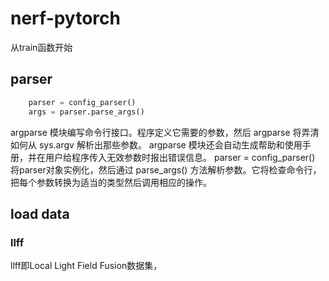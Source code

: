 # nerf-pytorch
从train函数开始

## parser
```python
    parser = config_parser()
    args = parser.parse_args()
```
argparse 模块编写命令行接口。程序定义它需要的参数，然后 argparse 将弄清如何从 sys.argv 解析出那些参数。 argparse 模块还会自动生成帮助和使用手册，并在用户给程序传入无效参数时报出错误信息。
parser = config_parser() 将parser对象实例化，然后通过 parse_args() 方法解析参数。它将检查命令行，把每个参数转换为适当的类型然后调用相应的操作。

## load data
### llff
llff即Local Light Field Fusion数据集，